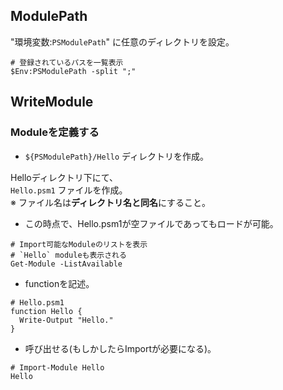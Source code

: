 
## ModulePath
"環境変数:`PSModulePath`" に任意のディレクトリを設定。

```
# 登録されているパスを一覧表示
$Env:PSModulePath -split ";"
```

## WriteModule
### Moduleを定義する
- `${PSModulePath}/Hello` ディレクトリを作成。

Helloディレクトリ下にて、  
`Hello.psm1` ファイルを作成。  
※ ファイル名は**ディレクトリ名と同名**にすること。

- この時点で、Hello.psm1が空ファイルであってもロードが可能。
```
# Import可能なModuleのリストを表示
# `Hello` moduleも表示される
Get-Module -ListAvailable
```

- functionを記述。
```
# Hello.psm1
function Hello {
  Write-Output "Hello."
}
```

- 呼び出せる(もしかしたらImportが必要になる)。
```
# Import-Module Hello
Hello
```
